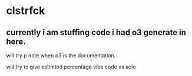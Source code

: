 # clstrfck

## currently i am stuffing code i had o3 generate in here. 

will try p note when o3 is the documentation.

will try to give estimted percentage vibe code vs solo
